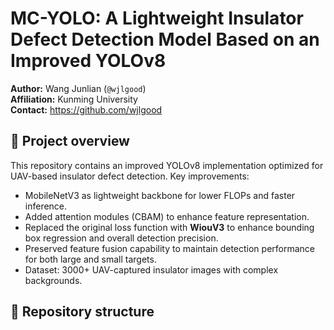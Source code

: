 # MC-YOLO: A Lightweight Insulator Defect Detection Model Based on an Improved YOLOv8

**Author:** Wang Junlian (`@wjlgood`)  
**Affiliation:** Kunming University  
**Contact:** https://github.com/wjlgood

## 🚀 Project overview
This repository contains an improved YOLOv8 implementation optimized for UAV-based insulator defect detection.
Key improvements:
- MobileNetV3 as lightweight backbone for lower FLOPs and faster inference.
- Added attention modules (CBAM) to enhance feature representation.
- Replaced the original loss function with **WiouV3** to enhance bounding box regression and overall detection precision.
- Preserved feature fusion capability to maintain detection performance for both large and small targets.
- Dataset: 3000+ UAV-captured insulator images with complex backgrounds.

## 📁 Repository structure

